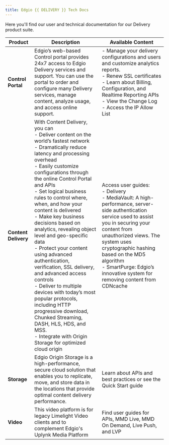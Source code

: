 ```yaml
---
title: Edgio {{ DELIVERY }} Tech Docs
---
```



Here you'll find our user and technical documentation for our Delivery product suite.

|Product|Description|Available Content|
|---|---|---|
|**Control Portal**|Edgio’s web-based Control portal provides 24x7 access to Edgio Delivery services and support. You can use the portal to order and configure many Delivery services, manage content, analyze usage, and access online support. |- Manage your delivery configurations and users and customize analytics reports. <br />- Renew SSL certificates <br />- Learn about Billing, Configuration, and Realtime Reporting APIs<br />- View the Change Log<br />- Access the IP Allow List|
|**Content Delivery**|With Content Delivery, you can<br />- Deliver content on the world’s fastest network<br />- Dramatically reduce latency and processing overhead<br />- Easily customize configurations through the online Control Portal and APIs<br />- Set logical business rules to control where, when, and how your content is delivered<br />- Make key business decisions based on analytics, revealing object level and geo-specific data<br />- Protect your content using advanced authentication, verification, SSL delivery, and advanced access controls<br />- Deliver to multiple devices with today’s most popular protocols, including HTTP progressive download, Chunked Streaming, DASH, HLS, HDS, and MSS.<br />- Integrate with Origin Storage for optimized cloud origin|Access user guides: <br />- Delivery<br />- MediaVault: A high-performance, server-side authentication service used to assist you in securing your content from unauthorized views. The system uses cryptographic hashing based on the MD5 algorithm <br />-  SmartPurge: Edgio’s innovative system for removing content from CDNcache|
|**Storage**|Edgio Origin Storage is a high-performance, secure cloud solution that enables you to replicate, move, and store data in the locations that provide optimal content delivery performance.|Learn about APIs and best practices or see the Quick Start guide|
|**Video**| This video platform is for legacy Limelight Video clients and to complement Edgio's Uplynk Media Platform|Find user guides for APIs, MMD Live, MMD On Demand, Live Push, and LVP|

